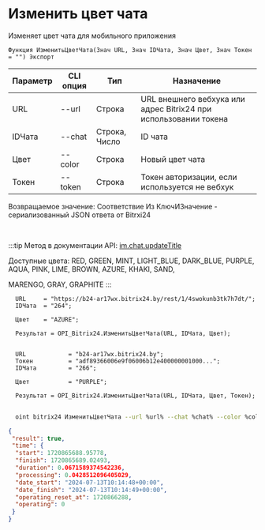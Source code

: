 ﻿---
sidebar_position: 7
---

# Изменить цвет чата
 Изменяет цвет чата для мобильного приложения



`Функция ИзменитьЦветЧата(Знач URL, Знач IDЧата, Знач Цвет, Знач Токен = "") Экспорт`

  | Параметр | CLI опция | Тип | Назначение |
  |-|-|-|-|
  | URL | --url | Строка | URL внешнего вебхука или адрес Bitrix24 при использовании токена |
  | IDЧата | --chat | Строка, Число | ID чата |
  | Цвет | --color | Строка | Новый цвет чата |
  | Токен | --token | Строка | Токен авторизации, если используется не вебхук |

  
  Возвращаемое значение:   Соответствие Из КлючИЗначение - сериализованный JSON ответа от Bitrxi24

<br/>

:::tip
Метод в документации API: [im.chat.updateTitle](https://dev.1c-bitrix.ru/learning/course/?COURSE_ID=93&LESSON_ID=12105)

 Доступные цвета: RED, GREEN, MINT, LIGHT_BLUE, DARK_BLUE, PURPLE, AQUA, PINK, LIME, BROWN, AZURE, KHAKI, SAND, 

 MARENGO, GRAY, GRAPHITE
:::
<br/>


```bsl title="Пример кода"
  URL     = "https://b24-ar17wx.bitrix24.by/rest/1/4swokunb3tk7h7dt/";
  IDЧата  = "264";
  
  Цвет    = "AZURE";
  
  Результат = OPI_Bitrix24.ИзменитьЦветЧата(URL, IDЧата, Цвет);
  
  
  URL            = "b24-ar17wx.bitrix24.by";
  Токен          = "adf89366006e9f06006b12e400000001000...";
  IDЧата         = "266";
  
  Цвет           = "PURPLE";
  
  Результат = OPI_Bitrix24.ИзменитьЦветЧата(URL, IDЧата, Цвет, Токен);
```
	


```sh title="Пример команды CLI"
    
  oint bitrix24 ИзменитьЦветЧата --url %url% --chat %chat% --color %color% --token %token%

```

```json title="Результат"
{
 "result": true,
 "time": {
  "start": 1720865688.95778,
  "finish": 1720865689.02493,
  "duration": 0.0671589374542236,
  "processing": 0.0428512096405029,
  "date_start": "2024-07-13T10:14:48+00:00",
  "date_finish": "2024-07-13T10:14:49+00:00",
  "operating_reset_at": 1720866288,
  "operating": 0
 }
}
```
